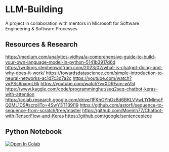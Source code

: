 # LLM-Building
A project in collaboration with mentors in Microsoft for Software Engineering & Software Processes

## Resources & Research
https://medium.com/analytics-vidhya/a-comprehensive-guide-to-build-your-own-language-model-in-python-5141b3917d6d
https://writings.stephenwolfram.com/2023/02/what-is-chatgpt-doing-and-why-does-it-work/
https://towardsdatascience.com/simple-introduction-to-neural-networks-ac1d7c3d7a2c
https://youtube.com/watch?v=PSs6nxngL6k
https://youtube.com/watch?v=XDRFam-wV5I
https://www.kaggle.com/code/programminghut/seq2seq-chatbot-keras-with-attention
https://colab.research.google.com/drive/1FKhOYhOz8d6BKLVVwL1YMlmoFQ2ML1DS#scrollTo=4SwY3T139l19
https://github.com/astorfi/sequence-to-sequence-from-scratch/tree/master
https://github.com/Moeinh77/Chatbot-with-TensorFlow-and-Keras
https://github.com/google/sentencepiece

## Python Notebook
<a target="_blank" href="https://colab.research.google.com/github/https://colab.research.google.com/drive/13pv_1CjtISdnbaa4Yr0nTTzH0KVYIcBx?usp=sharing">
  <img src="https://colab.research.google.com/assets/colab-badge.svg" alt="Open In Colab"/>
</a>
